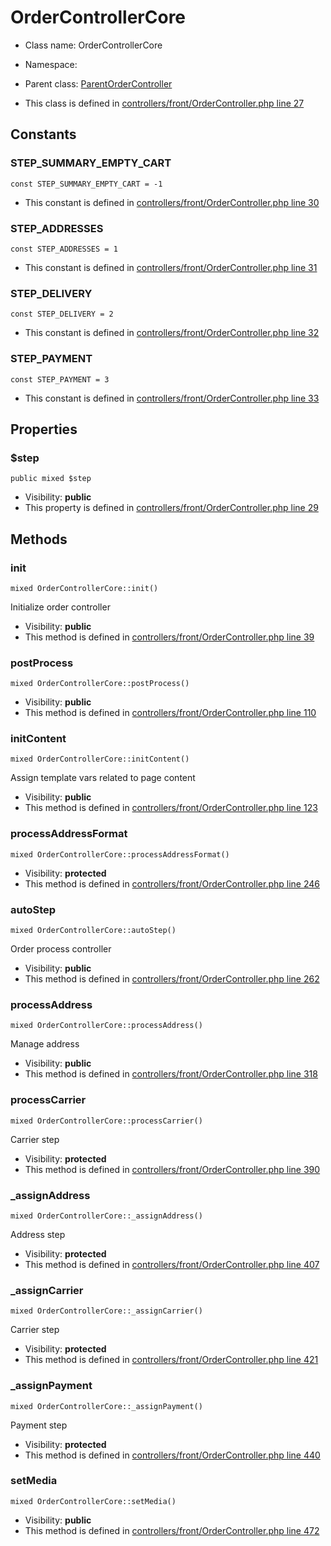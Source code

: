 OrderControllerCore
===============






* Class name: OrderControllerCore
* Namespace: 
* Parent class: [ParentOrderController](ParentOrderControllerCore)

* This class is defined in [controllers/front/OrderController.php line 27](https://github.com/PrestaShop/PrestaShop/blob/1.6.1.1/controllers/front/OrderController.php#27)



Constants
----------


### STEP_SUMMARY_EMPTY_CART

    const STEP_SUMMARY_EMPTY_CART = -1



* This constant is defined in [controllers/front/OrderController.php line 30](https://github.com/PrestaShop/PrestaShop/blob/1.6.1.1/controllers/front/OrderController.php#30)


### STEP_ADDRESSES

    const STEP_ADDRESSES = 1



* This constant is defined in [controllers/front/OrderController.php line 31](https://github.com/PrestaShop/PrestaShop/blob/1.6.1.1/controllers/front/OrderController.php#31)


### STEP_DELIVERY

    const STEP_DELIVERY = 2



* This constant is defined in [controllers/front/OrderController.php line 32](https://github.com/PrestaShop/PrestaShop/blob/1.6.1.1/controllers/front/OrderController.php#32)


### STEP_PAYMENT

    const STEP_PAYMENT = 3



* This constant is defined in [controllers/front/OrderController.php line 33](https://github.com/PrestaShop/PrestaShop/blob/1.6.1.1/controllers/front/OrderController.php#33)


Properties
----------


### $step

    public mixed $step





* Visibility: **public**
* This property is defined in [controllers/front/OrderController.php line 29](https://github.com/PrestaShop/PrestaShop/blob/1.6.1.1/controllers/front/OrderController.php#29)


Methods
-------


### init

    mixed OrderControllerCore::init()

Initialize order controller



* Visibility: **public**
* This method is defined in [controllers/front/OrderController.php line 39](https://github.com/PrestaShop/PrestaShop/blob/1.6.1.1/controllers/front/OrderController.php#39)




### postProcess

    mixed OrderControllerCore::postProcess()





* Visibility: **public**
* This method is defined in [controllers/front/OrderController.php line 110](https://github.com/PrestaShop/PrestaShop/blob/1.6.1.1/controllers/front/OrderController.php#110)




### initContent

    mixed OrderControllerCore::initContent()

Assign template vars related to page content



* Visibility: **public**
* This method is defined in [controllers/front/OrderController.php line 123](https://github.com/PrestaShop/PrestaShop/blob/1.6.1.1/controllers/front/OrderController.php#123)




### processAddressFormat

    mixed OrderControllerCore::processAddressFormat()





* Visibility: **protected**
* This method is defined in [controllers/front/OrderController.php line 246](https://github.com/PrestaShop/PrestaShop/blob/1.6.1.1/controllers/front/OrderController.php#246)




### autoStep

    mixed OrderControllerCore::autoStep()

Order process controller



* Visibility: **public**
* This method is defined in [controllers/front/OrderController.php line 262](https://github.com/PrestaShop/PrestaShop/blob/1.6.1.1/controllers/front/OrderController.php#262)




### processAddress

    mixed OrderControllerCore::processAddress()

Manage address



* Visibility: **public**
* This method is defined in [controllers/front/OrderController.php line 318](https://github.com/PrestaShop/PrestaShop/blob/1.6.1.1/controllers/front/OrderController.php#318)




### processCarrier

    mixed OrderControllerCore::processCarrier()

Carrier step



* Visibility: **protected**
* This method is defined in [controllers/front/OrderController.php line 390](https://github.com/PrestaShop/PrestaShop/blob/1.6.1.1/controllers/front/OrderController.php#390)




### _assignAddress

    mixed OrderControllerCore::_assignAddress()

Address step



* Visibility: **protected**
* This method is defined in [controllers/front/OrderController.php line 407](https://github.com/PrestaShop/PrestaShop/blob/1.6.1.1/controllers/front/OrderController.php#407)




### _assignCarrier

    mixed OrderControllerCore::_assignCarrier()

Carrier step



* Visibility: **protected**
* This method is defined in [controllers/front/OrderController.php line 421](https://github.com/PrestaShop/PrestaShop/blob/1.6.1.1/controllers/front/OrderController.php#421)




### _assignPayment

    mixed OrderControllerCore::_assignPayment()

Payment step



* Visibility: **protected**
* This method is defined in [controllers/front/OrderController.php line 440](https://github.com/PrestaShop/PrestaShop/blob/1.6.1.1/controllers/front/OrderController.php#440)




### setMedia

    mixed OrderControllerCore::setMedia()





* Visibility: **public**
* This method is defined in [controllers/front/OrderController.php line 472](https://github.com/PrestaShop/PrestaShop/blob/1.6.1.1/controllers/front/OrderController.php#472)



